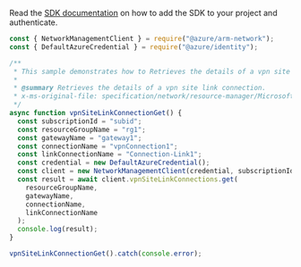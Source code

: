Read the [SDK documentation](https://github.com/Azure/azure-sdk-for-js/blob/%40azure%2Farm-network_28.0.0/sdk/network/arm-network/README.md) on how to add the SDK to your project and authenticate.

```javascript
const { NetworkManagementClient } = require("@azure/arm-network");
const { DefaultAzureCredential } = require("@azure/identity");

/**
 * This sample demonstrates how to Retrieves the details of a vpn site link connection.
 *
 * @summary Retrieves the details of a vpn site link connection.
 * x-ms-original-file: specification/network/resource-manager/Microsoft.Network/stable/2021-08-01/examples/VpnSiteLinkConnectionGet.json
 */
async function vpnSiteLinkConnectionGet() {
  const subscriptionId = "subid";
  const resourceGroupName = "rg1";
  const gatewayName = "gateway1";
  const connectionName = "vpnConnection1";
  const linkConnectionName = "Connection-Link1";
  const credential = new DefaultAzureCredential();
  const client = new NetworkManagementClient(credential, subscriptionId);
  const result = await client.vpnSiteLinkConnections.get(
    resourceGroupName,
    gatewayName,
    connectionName,
    linkConnectionName
  );
  console.log(result);
}

vpnSiteLinkConnectionGet().catch(console.error);
```
